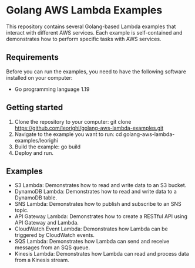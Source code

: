 # Golang AWS Lambda Examples
This repository contains several Golang-based Lambda examples that interact with different AWS services. Each example is self-contained and demonstrates how to perform specific tasks with AWS services.

## Requirements
Before you can run the examples, you need to have the following software installed on your computer:
* Go programming language 1.19

## Getting started
1. Clone the repository to your computer: git clone https://github.com/leorighi/golang-aws-lambda-examples.git
2. Navigate to the example you want to run: cd golang-aws-lambda-examples/leorighi
3. Build the example: go build
4. Deploy and run.
## Examples
* S3 Lambda: Demonstrates how to read and write data to an S3 bucket.
* DynamoDB Lambda: Demonstrates how to read and write data to a DynamoDB table.
* SNS Lambda: Demonstrates how to publish and subscribe to an SNS topic.
* API Gateway Lambda: Demonstrates how to create a RESTful API using API Gateway and Lambda.
* CloudWatch Event Lambda: Demonstrates how Lambda can be triggered by CloudWatch events.
* SQS Lambda: Demonstrates how Lambda can send and receive messages from an SQS queue.
* Kinesis Lambda: Demonstrates how Lambda can read and process data from a Kinesis stream.
